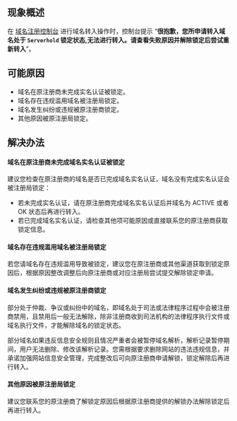## 现象概述
在 [域名注册控制台](https://console.cloud.tencent.com/domain/mydomain) 进行域名转入操作时，控制台提示 “**很抱歉，您所申请转入域名处于 `Serverhold` 锁定状态,无法进行转入。请查看失败原因并解除锁定后尝试重新转入**”。


## 可能原因
- 域名在原注册商未完成实名认证被锁定。
- 域名存在违规滥用域名被注册局锁定。
- 域名发生纠纷或违规被原注册商锁定。
- 其他原因被原注册局锁定。

## 解决办法

#### 域名在原注册商未完成域名实名认证被锁定
建议您检查在原注册商的域名是否已完成域名实名认证，域名没有完成实名认证会被注册局锁定：
- 若未完成实名认证，请在原注册商完成域名实名认证后并域名为 ACTIVE 或者 OK 状态后再进行转入。
- 若已完成域名实名认证，请检查其他项可能原因或直接联系您的原注册商获取锁定信息。

#### 域名存在违规滥用域名被注册局锁定
若您请域名存在违规滥用导致被锁定，建议您在原注册商或其他渠道获取到锁定原因后，根据原因整改调整后向原注册商或对应注册局尝试提交解除锁定申请。

#### 域名发生纠纷或违规被原注册商锁定
部分处于仲裁、争议或纠纷中的域名，即域名处于司法或法律程序过程中会被注册商禁用，且禁用后一般无法解除，除非注册商收到司法机构的法律程序执行文件或域名执行文件，才能解除域名的锁定状态。

部分域名如果违反信息安全规则且情况严重者会被暂停域名解析，解析记录暂停期间，用户无法删除、修改该解析记录。您需根据要求删除网站的违法违规信息，并承诺加强网站信息安全管理，完成整改后可向原注册商申请解锁，锁定解除后再进行转入。

#### 其他原因被原注册局锁定
建议您联系您的原注册商了解锁定原因后根据原注册商提供的解锁办法解除锁定后再进行转入。






